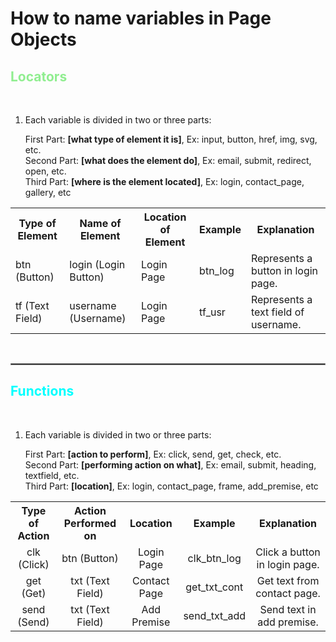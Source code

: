 # How to name variables in Page Objects

## <span style="color:lightgreen">Locators</span>
<br>

1. Each variable is divided in two or three parts:
<ul>
    First Part: <b>[what type of element it is]</b>, Ex: input, button, href, img, svg, etc.
    <br>
    Second Part: <b>[what does the element do]</b>, Ex: email, submit, redirect, open, etc.
    <br>
    Third Part: <b>[where is the element located]</b>, Ex: login, contact_page, gallery, etc
</ul>
<table>
    <tr>
        <th>Type of Element</th>
        <th>Name of Element</th>
        <th>Location of Element</th>
        <th>Example</th>
        <th>Explanation</th>
    </tr>
    <tr>
        <td>btn (Button)</td>
        <td>login (Login Button)</td>
        <td>Login Page</td>
        <td>btn_log</td>
        <td>Represents a button in login page.</td>
    </tr>
    <tr>
        <td>tf (Text Field)</td>
        <td>username (Username)</td>
        <td>Login Page</td>
        <td>tf_usr</td>
        <td>Represents a text field of username.</td>
    </tr>
</table>

<br>

<hr style="border: 1px solid gray">

## <span style="color:cyan">Functions</span>
<br>

1. Each variable is divided in two or three parts:
<ul>
    First Part: <b>[action to perform]</b>, Ex: click, send, get, check, etc.
    <br>
    Second Part: <b>[performing action on what]</b>, Ex: email, submit, heading, textfield, etc.
    <br>
    Third Part: <b>[location]</b>, Ex: login, contact_page, frame, add_premise, etc
</ul>
<table>
    <tr>
        <th>Type of Action</th>
        <th>Action Performed on</th>
        <th>Location</th>
        <th>Example</th>
        <th>Explanation</th>
    </tr>
    <tr align="center">
        <td>clk (Click)</td>
        <td>btn (Button)</td>
        <td>Login Page</td>
        <td>clk_btn_log</td>
        <td>Click a button in login page.</td>
    </tr>
    <tr align="center">
        <td>get (Get)</td>
        <td>txt (Text Field)</td>
        <td>Contact Page</td>
        <td>get_txt_cont</td>
        <td>Get text from contact page.</td>
    </tr>
    <tr align="center">
        <td>send (Send)</td>
        <td>txt (Text Field)</td>
        <td>Add Premise</td>
        <td>send_txt_add</td>
        <td>Send text in add premise.</td>
    </tr>
</table>
